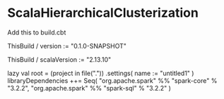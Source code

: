 # ScalaHierarchicalClusterization

Add this to build.cbt

ThisBuild / version := "0.1.0-SNAPSHOT"

ThisBuild / scalaVersion := "2.13.10"


lazy val root = (project in file("."))
  .settings(
    name := "untitled1"
  )
libraryDependencies ++= Seq(
  "org.apache.spark" %% "spark-core" % "3.2.2",
  "org.apache.spark" %% "spark-sql" % "3.2.2"
)
